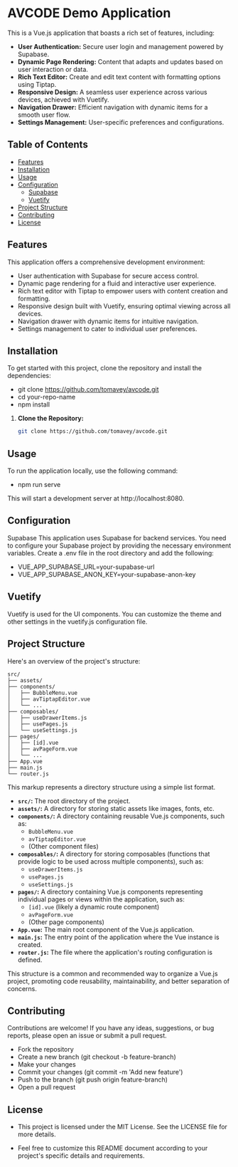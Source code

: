 # AVCODE Demo Application

This is a Vue.js application that boasts a rich set of features, including:

- **User Authentication:** Secure user login and management powered by Supabase.
- **Dynamic Page Rendering:** Content that adapts and updates based on user interaction or data.
- **Rich Text Editor:** Create and edit text content with formatting options using Tiptap.
- **Responsive Design:** A seamless user experience across various devices, achieved with Vuetify.
- **Navigation Drawer:** Efficient navigation with dynamic items for a smooth user flow.
- **Settings Management:** User-specific preferences and configurations.

## Table of Contents

- [Features](#features)
- [Installation](#installation)
- [Usage](#usage)
- [Configuration](#configuration)
  - [Supabase](#supabase)
  - [Vuetify](#vuetify)
- [Project Structure](#project-structure)
- [Contributing](#contributing)
- [License](#license)

## Features

This application offers a comprehensive development environment:

- User authentication with Supabase for secure access control.
- Dynamic page rendering for a fluid and interactive user experience.
- Rich text editor with Tiptap to empower users with content creation and formatting.
- Responsive design built with Vuetify, ensuring optimal viewing across all devices.
- Navigation drawer with dynamic items for intuitive navigation.
- Settings management to cater to individual user preferences.

## Installation

To get started with this project, clone the repository and install the dependencies:

- git clone https://github.com/tomavey/avcode.git
- cd your-repo-name
- npm install

1. **Clone the Repository:**

   ```bash
   git clone https://github.com/tomavey/avcode.git
   ```

## Usage

To run the application locally, use the following command:

- npm run serve

This will start a development server at http://localhost:8080.

## Configuration

Supabase
This application uses Supabase for backend services. You need to configure your Supabase project by providing the necessary environment variables. Create a .env file in the root directory and add the following:

- VUE_APP_SUPABASE_URL=your-supabase-url
- VUE_APP_SUPABASE_ANON_KEY=your-supabase-anon-key

## Vuetify

Vuetify is used for the UI components. You can customize the theme and other settings in the vuetify.js configuration file.

## Project Structure

Here's an overview of the project's structure:

```
src/
├── assets/
├── components/
│   ├── BubbleMenu.vue
│   ├── avTiptapEditor.vue
│   └── ...
├── composables/
│   ├── useDrawerItems.js
│   ├── usePages.js
│   └── useSettings.js
├── pages/
│   ├── [id].vue
│   ├── avPageForm.vue
│   └── ...
├── App.vue
├── main.js
└── router.js
```

This markup represents a directory structure using a simple list format.

- **`src/`:** The root directory of the project.
- **`assets/`:** A directory for storing static assets like images, fonts, etc.
- **`components/`:** A directory containing reusable Vue.js components, such as:
  - `BubbleMenu.vue`
  - `avTiptapEditor.vue`
  - (Other component files)
- **`composables/`:** A directory for storing composables (functions that provide logic to be used across multiple components), such as:
  - `useDrawerItems.js`
  - `usePages.js`
  - `useSettings.js`
- **`pages/`:** A directory containing Vue.js components representing individual pages or views within the application, such as:
  - `[id].vue` (likely a dynamic route component)
  - `avPageForm.vue`
  - (Other page components)
- **`App.vue`:** The main root component of the Vue.js application.
- **`main.js`:** The entry point of the application where the Vue instance is created.
- **`router.js`:** The file where the application's routing configuration is defined.

This structure is a common and recommended way to organize a Vue.js project, promoting code reusability, maintainability, and better separation of concerns.

## Contributing

Contributions are welcome! If you have any ideas, suggestions, or bug reports, please open an issue or submit a pull request.

- Fork the repository
- Create a new branch (git checkout -b feature-branch)
- Make your changes
- Commit your changes (git commit -m 'Add new feature')
- Push to the branch (git push origin feature-branch)
- Open a pull request

## License

- This project is licensed under the MIT License. See the LICENSE file for more details.

- Feel free to customize this README document according to your project's specific details and requirements.
